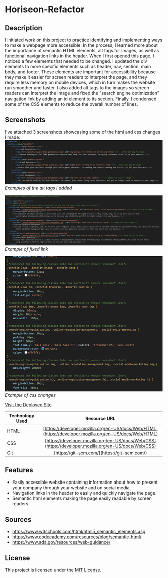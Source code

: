 # Horiseon-Refactor

## Description

I initiated work on this project to practice identifying and implementing ways to make a webpage more accessible. In the process, I learned more about the importance of semantic HTML elements, alt tags for images, as well as functional navigation links in the header. When I first opened this page, I noticed a few elements that needed to be changed. I updated the div elements to more specific elements such as header, nav, section, main body, and footer. These elements are important for accessibility because they make it easier for screen readers to interpret the page, and they require less memory on mobile devices, which in turn makes the website run smoother and faster. I also added alt tags to the images so screen readers can interpret the image and fixed the "search engine optimization" navigation link by adding an id element to its section. Finally, I condensed some of the CSS elements to reduce the overall number of lines.

## Screenshots

I've attached 3 screenshots showcasing some of the html and css changes I made:
![Examples of added alt tags](./assets/images/alt-tag-examples.png)
*Examples of the alt tags I added*
 
![Examples of fixed link](./assets/images/nav-link.png)
*Example of fixed link*

![Example of condensed css](./assets/images/condensed-css.png)
*Example of css changes*

[Visit the Deployed Site](https://andrewchall92.github.io/horiseon-refactor/)

Technology Used         | Resource URL           | 
| ------------- |:-------------:| 
| HTML    | [https://developer.mozilla.org/en-US/docs/Web/HTML](https://developer.mozilla.org/en-US/docs/Web/HTML) | 
| CSS     | [https://developer.mozilla.org/en-US/docs/Web/CSS](https://developer.mozilla.org/en-US/docs/Web/CSS)      |   
| Git | [https://git-scm.com/](https://git-scm.com/)     |    

## Features

- Easily accessible website containing information about how to present your company through your website and on social media.
- Navigation links in the header to easily and quickly navigate the page.
- Semantic html elements making the page easily readable by screen readers.

## Sources

- https://www.w3schools.com/html/html5_semantic_elements.asp
- https://www.codecademy.com/resources/blog/semantic-html/
- https://www.ada.gov/resources/web-guidance/

## License

This project is licensed under the [MIT License](LICENSE).



